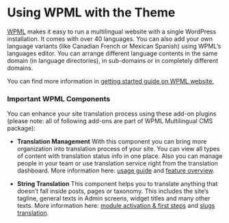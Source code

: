 # Using WPML with the Theme

[WPML](https://wpml.org/) makes it easy to run a multilingual website with a single WordPress installation. It comes with over 40 languages. You can also add your own language variants (like Canadian French or Mexican Spanish) using WPML’s languages editor. You can arrange different language contents in the same domain (in language directories), in sub-domains or in completely different domains.

You can find more information in [getting started guide on WPML website.](http://wpml.org/documentation/getting-started-guide/)

### Important WPML Components

You can enhance your site translation process using these add-on plugins (please note: all of following add-ons are part of WPML Multilingual CMS package):

* **Translation Management** With this component you can bring more organization into translation process of your site. You can view all types of content with translation status info in one place. Also you can manage people in your team or use translation service right from the translation dashboard. More information here: [usage guide](https://wpml.org/documentation/translating-your-contents/using-the-translation-editor/) and [feature overview](https://wpml.org/documentation/translating-your-contents/using-the-translation-editor/translation-management-features/).

* **String Translation** This component helps you to translate anything that doesn’t fall inside posts, pages or taxonomy. This includes the site’s tagline, general texts in Admin screens, widget titles and many other texts. More information here: [module activation & first steps](https://wpml.org/documentation/getting-started-guide/string-translation/) and [slugs translation](https://wpml.org/documentation/getting-started-guide/translating-page-slugs/).